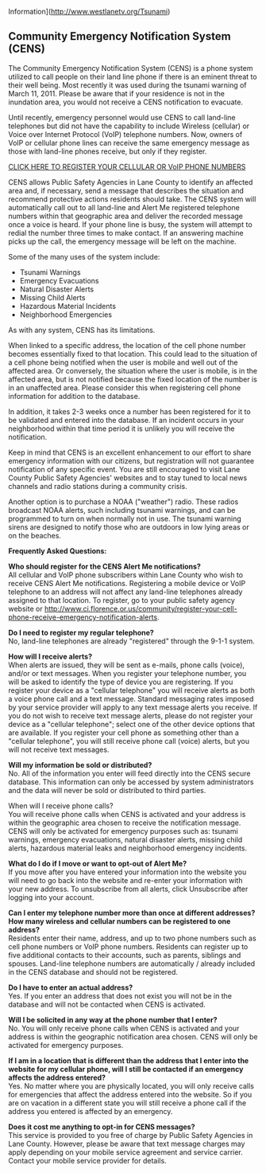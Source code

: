 Information](http://www.westlanetv.org/Tsunami)

Community Emergency Notification System (CENS)
----------------------------------------------

The Community Emergency Notification System (CENS) is a phone system
utilized to call people on their land line phone if there is an eminent
threat to their well being. Most recently it was used during the tsunami
warning of March 11, 2011. Please be aware that if your residence is not
in the inundation area, you would not receive a CENS notification to
evacuate.

Until recently, emergency personnel would use CENS to call land-line
telephones but did not have the capability to include Wireless
(cellular) or Voice over Internet Protocol (VoIP) telephone numbers.
Now, owners of VoIP or cellular phone lines can receive the same
emergency message as those with land-line phones receive, but only if
they register.

[CLICK HERE TO REGISTER YOUR CELLULAR OR VoIP PHONE
NUMBERS](http://www.ci.florence.or.us/community/register-your-cell-phone-receive-emergency-notification-alerts)

CENS allows Public Safety Agencies in Lane County to identify an
affected area and, if necessary, send a message that describes the
situation and recommend protective actions residents should take. The
CENS system will automatically call out to all land-line and Alert Me
registered telephone numbers within that geographic area and deliver the
recorded message once a voice is heard. If your phone line is busy, the
system will attempt to redial the number three times to make contact. If
an answering machine picks up the call, the emergency message will be
left on the machine.

Some of the many uses of the system include:

-   Tsunami Warnings
-   Emergency Evacuations
-   Natural Disaster Alerts
-   Missing Child Alerts
-   Hazardous Material Incidents
-   Neighborhood Emergencies

As with any system, CENS has its limitations.

When linked to a specific address, the location of the cell phone number
becomes essentially fixed to that location. This could lead to the
situation of a cell phone being notified when the user is mobile and
well out of the affected area. Or conversely, the situation where the
user is mobile, is in the affected area, but is not notified because the
fixed location of the number is in an unaffected area. Please consider
this when registering cell phone information for addition to the
database.

In addition, it takes 2-3 weeks once a number has been registered for it
to be validated and entered into the database. If an incident occurs in
your neighborhood within that time period it is unlikely you will
receive the notification.

Keep in mind that CENS is an excellent enhancement to our effort to
share emergency information with our citizens, but registration will not
guarantee notification of any specific event. You are still encouraged
to visit Lane County Public Safety Agencies' websites and to stay tuned
to local news channels and radio stations during a community crisis.

Another option is to purchase a NOAA ("weather") radio. These radios
broadcast NOAA alerts, such including tsunami warnings, and can be
programmed to turn on when normally not in use. The tsunami warning
sirens are designed to notify those who are outdoors in low lying areas
or on the beaches.

**Frequently Asked Questions:**

**Who should register for the CENS Alert Me notifications?**\
All cellular and VoIP phone subscribers within Lane County who wish to
receive CENS Alert Me notifications. Registering a mobile device or VoIP
telephone to an address will not affect any land-line telephones already
assigned to that location. To register, go to your public safety agency
website or
<http://www.ci.florence.or.us/community/register-your-cell-phone-receive-emergency-notification-alerts>.

**Do I need to register my regular telephone?**\
No, land-line telephones are already "registered" through the 9-1-1
system.

**How will I receive alerts?**\
When alerts are issued, they will be sent as e-mails, phone calls
(voice), and/or or text messages. When you register your telephone
number, you will be asked to identify the type of device you are
registering. If you register your device as a "cellular telephone" you
will receive alerts as both a voice phone call and a text message.
Standard messaging rates imposed by your service provider will apply to
any text message alerts you receive. If you do not wish to receive text
message alerts, please do not register your device as a "cellular
telephone"; select one of the other device options that are available.
If you register your cell phone as something other than a "cellular
telephone", you will still receive phone call (voice) alerts, but you
will not receive text messages.

**Will my information be sold or distributed?**\
No. All of the information you enter will feed directly into the CENS
secure database. This information can only be accessed by system
administrators and the data will never be sold or distributed to third
parties.

When will I receive phone calls?\
You will receive phone calls when CENS is activated and your address is
within the geographic area chosen to receive the notification message.
CENS will only be activated for emergency purposes such as: tsunami
warnings, emergency evacuations, natural disaster alerts, missing child
alerts, hazardous material leaks and neighborhood emergency incidents.

**What do I do if I move or want to opt-out of Alert Me?**\
If you move after you have entered your information into the website you
will need to go back into the website and re-enter your information with
your new address. To unsubscribe from all alerts, click Unsubscribe
after logging into your account.

**Can I enter my telephone number more than once at different addresses?
How many wireless and cellular numbers can be registered to one
address?**\
Residents enter their name, address, and up to two phone numbers such as
cell phone numbers or VoIP phone numbers. Residents can register up to
five additional contacts to their accounts, such as parents, siblings
and spouses. Land-line telephone numbers are automatically / already
included in the CENS database and should not be registered.

**Do I have to enter an actual address?**\
Yes. If you enter an address that does not exist you will not be in the
database and will not be contacted when CENS is activated.

**Will I be solicited in any way at the phone number that I enter?**\
No. You will only receive phone calls when CENS is activated and your
address is within the geographic notification area chosen. CENS will
only be activated for emergency purposes.

**If I am in a location that is different than the address that I enter
into the website for my cellular phone, will I still be contacted if an
emergency affects the address entered?**\
Yes. No matter where you are physically located, you will only receive
calls for emergencies that affect the address entered into the website.
So if you are on vacation in a different state you will still receive a
phone call if the address you entered is affected by an emergency.

**Does it cost me anything to opt-in for CENS messages?**\
This service is provided to you free of charge by Public Safety Agencies
in Lane County. However, please be aware that text message charges may
apply depending on your mobile service agreement and service carrier.
Contact your mobile service provider for details.



